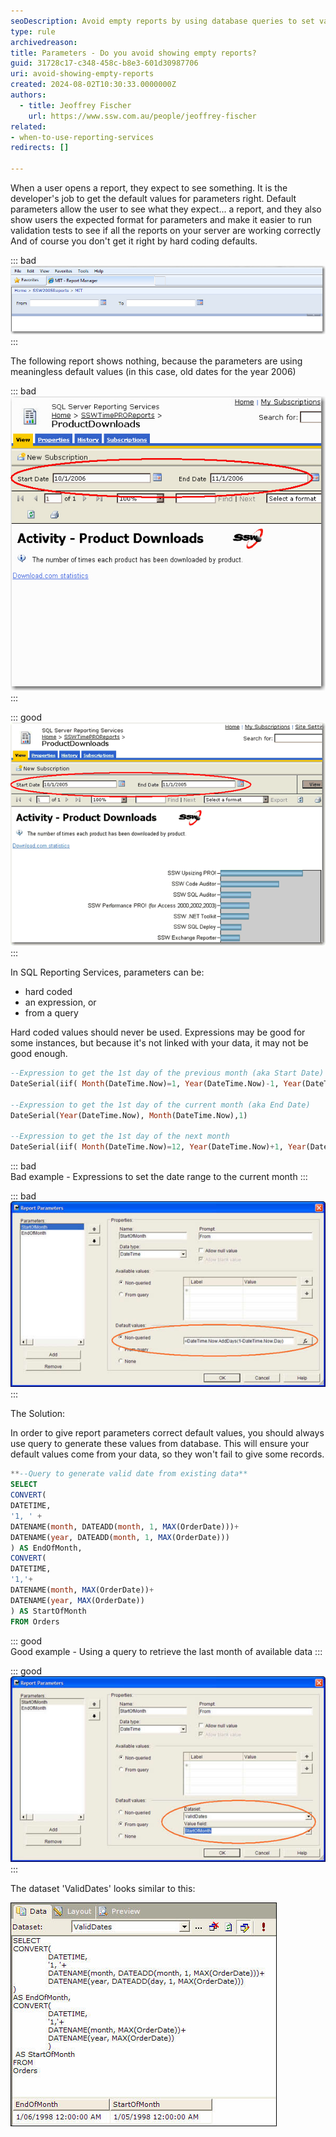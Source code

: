 ```yaml
---
seoDescription: Avoid empty reports by using database queries to set valid default parameter values in SQL Reporting Services, ensuring meaningful results for users.
type: rule
archivedreason:
title: Parameters - Do you avoid showing empty reports?
guid: 31728c17-c348-458c-b8e3-601d30987706
uri: avoid-showing-empty-reports
created: 2024-08-02T10:30:33.0000000Z
authors: 
  - title: Jeoffrey Fischer
    url: https://www.ssw.com.au/people/jeoffrey-fischer
related:
- when-to-use-reporting-services
redirects: []

---
```


When a user opens a report, they expect to see something. It is the developer's job to get the default values for parameters right. Default parameters allow the user to see what they expect... a report, and they also show users the expected format for parameters and make it easier to run validation tests to see if all the reports on your server are working correctly And of course you don't get it right by hard coding defaults.

<!--endintro-->

::: bad  
![Figure: Bad example - Making a user select the parameters before seeing the data](RSRulesNoEmptyReportT07.jpg)  
:::

The following report shows nothing, because the parameters are using meaningless default values (in this case, old dates for the year 2006)

::: bad  
![Figure: Bad example - Empty report caused by incorrect parameter default values (probably hard coded for when the developer wrote the report in 2006)](RSRulesNoEmptyReportT7.jpg)  
:::

::: good  
![Figure: Good example - This report shows initial data as the developer configure useful parameters (in this case default values for the entire month of October Note: in US date format)](RSRulesNoEmptyReportT8.gif)
:::

In SQL Reporting Services, parameters can be:

* hard coded
* an expression, or
* from a query

Hard coded values should never be used. Expressions may be good for some instances, but because it's not linked with your data, it may not be good enough.

```sql
--Expression to get the 1st day of the previous month (aka Start Date)
DateSerial(iif( Month(DateTime.Now)=1, Year(DateTime.Now)-1, Year(DateTime.Now)), iif( Month(DateTime.Now)=1, 12, Month(DateTime.Now) - 1), 1)

--Expression to get the 1st day of the current month (aka End Date)
DateSerial(Year(DateTime.Now), Month(DateTime.Now),1)

--Expression to get the 1st day of the next month
DateSerial(iif( Month(DateTime.Now)=12, Year(DateTime.Now)+1, Year(DateTime.Now)), iif( Month(DateTime.Now)=12, 1, Month(DateTime.Now) + 1), 1)
```

::: bad  
Bad example - Expressions to set the date range to the current month
:::

::: bad  
![Figure: Bad example - Using an Expression to set the default values.(This will not be good enough if there is no data in the current month)](RSRulesNoEmptyReportT11.jpg)  
:::

The Solution:

In order to give report parameters correct default values, you should always use query to generate these values from database. This will ensure your default values come from your data, so they won't fail to give some records.

```sql
**--Query to generate valid date from existing data**
SELECT
CONVERT(
DATETIME, 
'1, ' + 
DATENAME(month, DATEADD(month, 1, MAX(OrderDate)))+ 
DATENAME(year, DATEADD(month, 1, MAX(OrderDate)))
) AS EndOfMonth,
CONVERT(
DATETIME, 
'1,'+ 
DATENAME(month, MAX(OrderDate))+ 
DATENAME(year, MAX(OrderDate)) 
) AS StartOfMonth
FROM Orders
```

::: good  
Good example - Using a query to retrieve the last month of available data
:::

::: good  
![Figure: Good example - Using a query to set default values for report parameters](RSRulesNoEmptyReportT10.jpg)
:::

The dataset 'ValidDates' looks similar to this:

![Figure: Create a dataset to query the data and provide useful default parameter values for your report](RSRulesNoEmptyReportT9.jpg)
